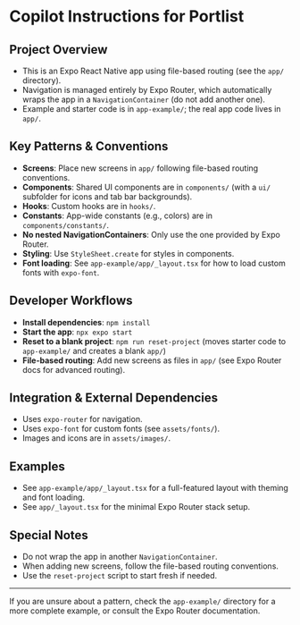 # Copilot Instructions for Portlist

## Project Overview
- This is an Expo React Native app using file-based routing (see the `app/` directory).
- Navigation is managed entirely by Expo Router, which automatically wraps the app in a `NavigationContainer` (do not add another one).
- Example and starter code is in `app-example/`; the real app code lives in `app/`.

## Key Patterns & Conventions
- **Screens**: Place new screens in `app/` following file-based routing conventions.
- **Components**: Shared UI components are in `components/` (with a `ui/` subfolder for icons and tab bar backgrounds).
- **Hooks**: Custom hooks are in `hooks/`.
- **Constants**: App-wide constants (e.g., colors) are in `components/constants/`.
- **No nested NavigationContainers**: Only use the one provided by Expo Router.
- **Styling**: Use `StyleSheet.create` for styles in components.
- **Font loading**: See `app-example/app/_layout.tsx` for how to load custom fonts with `expo-font`.

## Developer Workflows
- **Install dependencies**: `npm install`
- **Start the app**: `npx expo start`
- **Reset to a blank project**: `npm run reset-project` (moves starter code to `app-example/` and creates a blank `app/`)
- **File-based routing**: Add new screens as files in `app/` (see Expo Router docs for advanced routing).

## Integration & External Dependencies
- Uses `expo-router` for navigation.
- Uses `expo-font` for custom fonts (see `assets/fonts/`).
- Images and icons are in `assets/images/`.

## Examples
- See `app-example/app/_layout.tsx` for a full-featured layout with theming and font loading.
- See `app/_layout.tsx` for the minimal Expo Router stack setup.

## Special Notes
- Do not wrap the app in another `NavigationContainer`.
- When adding new screens, follow the file-based routing conventions.
- Use the `reset-project` script to start fresh if needed.

---

If you are unsure about a pattern, check the `app-example/` directory for a more complete example, or consult the Expo Router documentation.
